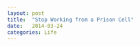 ```yaml
---
layout: post
title:  "Stop Working from a Prison Cell"
date:   2014-03-24
categories: Life
---
```


<p><script async class="speakerdeck-embed" data-id="40a90de081300131111c0e3425a38f35" data-ratio="1.77777777777778" src="//speakerdeck.com/assets/embed.js"></script></p>